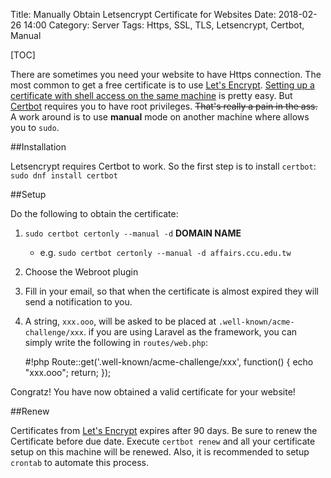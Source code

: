 Title: Manually Obtain Letsencrypt Certificate for Websites
Date: 2018-02-26 14:00
Category: Server
Tags: Https, SSL, TLS, Letsencrypt, Certbot, Manual

[TOC]

There are sometimes you need your website to have Https connection. The most common to get a free certificate is to use [Let's Encrypt](https://letsencrypt.org/). [Setting up a certificate with shell access on the same machine](https://letsencrypt.org/getting-started/) is pretty easy. But [Certbot](https://certbot.eff.org/) requires you to have root privileges. <del>That's really a pain in the ass.</del> A work around is to use **manual** mode on another machine where allows you to `sudo`.

##Installation

Letsencrypt requires Certbot to work. So the first step is to install `certbot`:
`sudo dnf install certbot`

##Setup

Do the following to obtain the certificate:
1.  `sudo certbot certonly --manual -d` **DOMAIN NAME**
	-	e.g. `sudo certbot certonly --manual -d affairs.ccu.edu.tw`
2.  Choose the Webroot plugin
3.  Fill in your email, so that when the certificate is almost expired they will send a notification to you.
4.  A string, `xxx.ooo`, will be asked to be placed at `.well-known/acme-challenge/xxx`. if you are using Laravel as the framework, you can simply write the following in `routes/web.php`:

	#!php
	Route::get('.well-known/acme-challenge/xxx', function() {
	    echo "xxx.ooo";
	    return;
	});

Congratz! You have now obtained a valid certificate for your website!

##Renew

Certificates from [Let's Encrypt](https://letsencrypt.org/) expires after 90 days. Be sure to renew the Certificate before due date. Execute `certbot renew` and all your certificate setup on this machine will be renewed. Also, it is recommended to setup `crontab` to automate this process.
